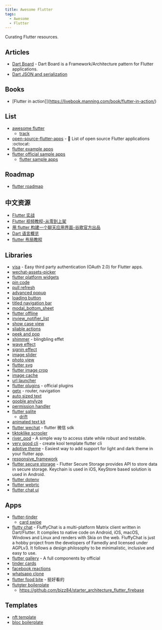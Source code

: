 ```yaml
---
title: Awesome Flutter
tags:
  - Awesome
  - Flutter
---
```


Curating Flutter resources.

## Articles

- [Dart Board](https://github.com/ahammer/dart_board) - Dart Board is a Framework/Architecture pattern for Flutter applications.
- [Dart JSON and serialization](https://flutter.dev/docs/development/data-and-backend/json#code-generation)

## Books

- [Flutter in action]](https://livebook.manning.com/book/flutter-in-action/)

## List

- [awesome flutter](https://github.com/Solido/awesome-flutter)
  - [track](https://www.trackawesomelist.com/Solido/awesome-flutter/readme/)
- [open-source-flutter-apps](https://github.com/tortuvshin/open-source-flutter-apps) - 📱 List of open source Flutter applications :octocat:
- [flutter example apps](https://github.com/iampawan/FlutterExampleApps)
- [flutter official sample apps](https://github.com/flutter/samples)
  - [flutter sample apps](https://github.com/diegoveloper/flutter-samples)

## Roadmap

- [flutter roadmap](https://github.com/olexale/flutter_roadmap)

## 中文资源

- [Flutter 实战](https://book.flutterchina.club/)
- [Flutter 视频教程-从零到上架](https://www.bilibili.com/video/BV1pp4y187w6?p=2)
- [用 flutter 构建一个聊天应用界面-谷歌官方出品](https://codelabs.developers.google.com/codelabs/flutter/#0)
- [Dart 语言概览](https://www.dartcn.com/guides/language/language-tour)
- [flutter 布局教程](https://flutterchina.club/tutorials/layout/)

## Libraries

- [visa](https://github.com/e-oj/visa) - Easy third party authentication (OAuth 2.0) for Flutter apps.
- [wechat-assets-picker](https://github.com/fluttercandies/flutter_wechat_assets_picker)
- [flutter platform widgets](https://pub.dev/packages/flutter_platform_widgets)
- [pin code](https://github.com/LiewJunTung/pin_code_text_field)
- [pull refresh](https://github.com/aagarwal1012/Liquid-Pull-To-Refresh)
- [advanced popup](https://github.com/jaweii/Flutter_beautiful_popup/blob/master/README_CN.md)
- [loading button](https://github.com/chrisedg87/flutter_rounded_loading_button)
- [titled navigation bar](https://github.com/pedromassango/titled_navigation_bar)
- [modal_bottom_sheet](https://github.com/jamesblasco/modal_bottom_sheet)
- [flutter offline](https://github.com/jogboms/flutter_offline)
- [inview_notifier_list](https://github.com/rvamsikrishna/inview_notifier_list)
- [show case view](https://github.com/SimformSolutionsPvtLtd/flutter_showcaseview)
- [sliable actions](https://github.com/letsar/flutter_slidable)
- [peek and pop](https://github.com/aliyigitbireroglu/flutter-peek-and-pop#media)
- [shimmer](https://github.com/hnvn/flutter_shimmer) - blingbling effet
- [wave effect](https://github.com/i-protoss/wave)
- [signin effect](https://github.com/GeekyAnts/flutter-login-home-animation)
- [image slider](https://github.com/serenader2014/flutter_carousel_slider)
- [photo view](https://github.com/bluefireteam/photo_view)
- [flutter svg](https://github.com/dnfield/flutter_svg)
- [flutter image crop](https://github.com/hnvn/flutter_image_cropper)
- [image cache](https://github.com/Baseflow/flutter_cached_network_image)
- [url launcher](https://github.com/flutter/plugins/tree/master/packages/url_launcher/url_launcher)
- [flutter plugins](https://github.com/flutter/plugins) - official plugins
- [getx](https://github.com/jonataslaw/getx) - router, navigation
- [auto sized text](https://github.com/leisim/auto_size_text)
- [gooble anylyze](https://github.com/dart-lang/usage)
- [permission handler](https://github.com/baseflow/flutter-permission-handler)
- [flutter sqlite](https://github.com/tekartik/sqflite)
  - [drift](https://github.com/simolus3/moor)
- [animated text kit](https://github.com/aagarwal1012/Animated-Text-Kit)
- [flutter wechat](https://github.com/OpenFlutter/fluwx) - flutter 微信 sdk
- [tiktoklike scrooler](https://pub.dev/packages/tiktoklikescroller)
- [river_pod](https://github.com/rrousselgit/river_pod) - A simple way to access state while robust and testable.
- [very good cli](https://pub.dev/packages/very_good_cli) - create kool template flutter cli
- [adptive theme](https://github.com/birjuvachhani/adaptive_theme) - Easiest way to add support for light and dark theme in your flutter app.
- [responsive_framework](https://pub.dev/packages/responsive_framework)
- [flutter secure storage](https://pub.dev/packages/flutter_secure_storage) - Flutter Secure Storage provides API to store data in secure storage. Keychain is used in iOS, KeyStore based solution is used in Android.
- [flutter dotenv](https://github.com/java-james/flutter_dotenv)
- [flutter webrtc](https://github.com/flutter-webrtc/flutter-webrtc)
- [flutter chat ui](https://github.com/flyerhq/flutter_chat_ui)

## Apps

- [flutter-tinder](https://github.com/Ivaskuu/tinder_cards)
  - [card swipe](https://github.com/geekruchika/FlutterCardSwipe)
- [flutty chat](https://gitlab.com/famedly/fluffychat) - FluffyChat is a multi-platform Matrix client written in Dart/Flutter. It compiles to native code on Android, iOS, macOS, Windows and Linux and renders with Skia on the web. FluffyChat is just a hobby project from the developers of Famedly and licensed under AGPLv3. It follows a design philosophy to be minimalistic, inclusive and easy to use.
- [flutter gallery](https://github.com/flutter/gallery) - A full components by official
- [tinder cards](https://github.com/Ivaskuu/tinder_cards)
- [facebook reactions](https://github.com/duytq94/flutter-fb-reactions-animation)
- [whatsapp clone](https://github.com/iampawan/FlutterWhatsAppClone)
- [flutter food bite](https://github.com/JideGuru/FlutterFoodybite) - 挺好看的
- [flutgter boilerplate](https://github.com/zubairehman/flutter-boilerplate-project)
  - <https://github.com/bizz84/starter_architecture_flutter_firebase>

## Templates

- [nft template](https://github.com/nhancv/nft)
- [bloc boilerplate](https://github.com/wem2017/flutter_bloc_boilerplate)
